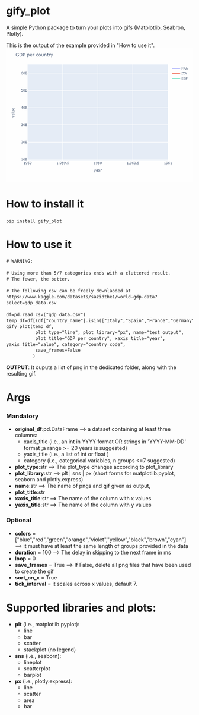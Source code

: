 # gify_plot
A simple Python package to turn your plots into gifs (Matplotlib, Seabron, Plotly).

This is the output of the example provided in "How to use it".
![](https://github.com/FrancescoDiCursi/gify_plot/blob/main/test_output.gif?raw=true)

# How to install it
`pip install gify_plot`

# How to use it
```
# WARNING:

# Using more than 5/7 categories ends with a cluttered result.
# The fewer, the better.

# The following csv can be freely downlaoded at https://www.kaggle.com/datasets/sazidthe1/world-gdp-data?select=gdp_data.csv

df=pd.read_csv("gdp_data.csv")
temp_df=df[(df["country_name"].isin(["Italy","Spain","France","Germany"]))]
gify_plot(temp_df,
           plot_type="line", plot_library="px", name="test_output",
           plot_title="GDP per country", xaxis_title="year", yaxis_title="value", category="country_code",
           save_frames=False
          )
```

**OUTPUT**: It ouputs a list of png in the dedicated folder, along with the resulting gif.

# Args
  ### Mandatory
  - **original_df**:pd.DataFrame ==> a dataset containing at least three columns:
    - xaxis_title (i.e., an int in YYYY format OR strings in 'YYYY-MM-DD' format ;a range >= 20 years is suggested)
    - yaxis_title (i.e., a list of int or float )
    - category (i.e., categorical variables, n groups <=7 suggested)
  - **plot_type**:str ==> The plot_type changes according to plot_library
  - **plot_library**:str ==> plt | sns | px  (short forms for matplotlib.pyplot, seaborn and plotly.express)
  - **name**:str ==> The name of pngs and gif given as output,
  - **plot_title**:str 
  - **xaxis_title**:str ==> The name of the column with x values
  - **yaxis_title**:str ==> The name of the column with y values
  ### Optional
  - **colors** = ["blue","red","green","orange","violet","yellow","black","brown","cyan"] ==> it must have at least the same length of groups provided in the data
  - **duration** = 100 ==> The delay in skipping to the next frame in ms
  - **loop** = 0
  - **save_frames** = True ==> If False, delete all png files that have been used to create the gif
  - **sort_on_x** = True 
  - **tick_interval** = it scales across x values, default 7.



# Supported libraries and plots:
- **plt** (i.e., matplotlib.pyplot):
  - line
  - bar
  - scatter
  - stackplot (no legend)
- **sns** (i.e., seaborn):
  - lineplot
  - scatterplot
  - barplot
- **px** (i.e., plotly.express):
  - line
  - scatter
  - area
  - bar
